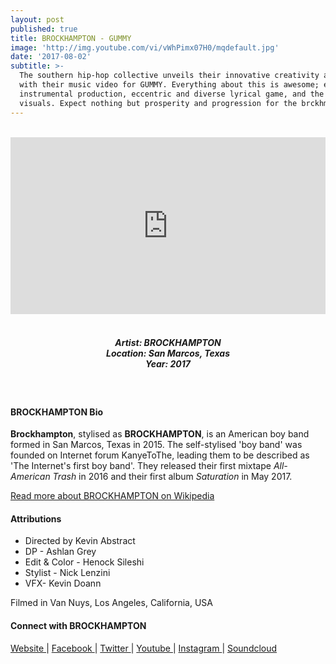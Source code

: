 ```yaml
---
layout: post
published: true
title: BROCKHAMPTON - GUMMY
image: 'http://img.youtube.com/vi/vWhPimx07H0/mqdefault.jpg'
date: '2017-08-02'
subtitle: >-
  The southern hip-hop collective unveils their innovative creativity and talent
  with their music video for GUMMY. Everything about this is awesome; epic
  instrumental production, eccentric and diverse lyrical game, and the creative
  visuals. Expect nothing but prosperity and progression for the brckhmptn crew
---
```

<style>.embed-container { position: relative; padding-bottom: 56.25%; height: 0; overflow: hidden; max-width: 100%; } .embed-container iframe, .embed-container object, .embed-container embed { position: absolute; top: 0; left: 0; width: 100%; height: 100%; }</style><br />
<div class="embed-container">
<iframe allowfullscreen="" frameborder="0" height="315" src="https://www.youtube.com/embed/vWhPimx07H0?rel=0" width="560"></iframe></div>
<br>
<h5 style="text-align: center;">
Artist: BROCKHAMPTON <br>
Location: San Marcos, Texas <br>
Year: 2017
</h5>
<br>



#### BROCKHAMPTON Bio

**Brockhampton**, stylised as **BROCKHAMPTON**, is an American boy band formed in San Marcos, Texas in 2015. The self-stylised 'boy band' was founded on Internet forum KanyeToThe, leading them to be described as 'The Internet's first boy band'. They released their first mixtape *All-American Trash* in 2016 and their first album *Saturation* in May 2017.

[Read more about BROCKHAMPTON on Wikipedia](http://bit.ly/2vt8IyO)

#### Attributions

*  Directed by Kevin Abstract
*  DP - Ashlan Grey
*  Edit & Color - Henock Sileshi
*  Stylist - Nick Lenzini
*  VFX- Kevin Doann

Filmed in Van Nuys, Los Angeles, California, USA

#### Connect with BROCKHAMPTON

<a class="fa fa-globe" href="http://www.brckhmptn.com/" target="_blank"> Website </a> |
<a class="fa fa-facebook" href="https://www.facebook.com/brckhmptn" target="_blank"> Facebook </a> |
<a class="fa fa-twitter" href="https://twitter.com/brckhmptn" target="_blank"> Twitter </a> |
<a class="fa fa-youtube" href="https://www.youtube.com/channel/UCFLnwFhuJeBSCjIJewxSqKw" target="_blank"> Youtube </a> |
<a class="fa fa-instagram" href="https://www.instagram.com/brckhmptn" target="_blank"> Instagram </a> |
<a class="fa fa-soundcloud" href="https://soundcloud.com/brockhampton" target="_blank"> Soundcloud </a>
